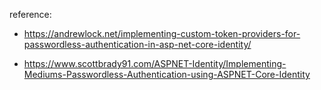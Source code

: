 reference:

* https://andrewlock.net/implementing-custom-token-providers-for-passwordless-authentication-in-asp-net-core-identity/

* https://www.scottbrady91.com/ASPNET-Identity/Implementing-Mediums-Passwordless-Authentication-using-ASPNET-Core-Identity